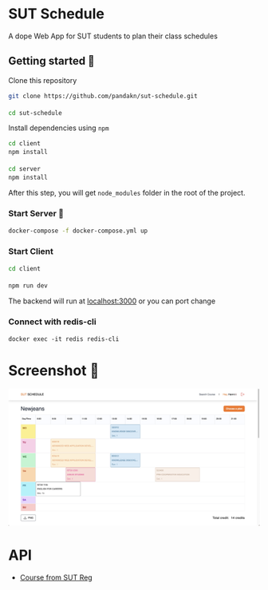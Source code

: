# SUT Schedule

A dope Web App for SUT students to plan their class schedules

## Getting started 🚀

Clone this repository

```zsh
git clone https://github.com/pandakn/sut-schedule.git

cd sut-schedule
```

Install dependencies using `npm`

```zsh
cd client
npm install

cd server
npm install
```

After this step, you will get `node_modules` folder in the root of the project.

### Start Server 🐳

```zsh
docker-compose -f docker-compose.yml up
```

### Start Client

```zsh
cd client

npm run dev
```

The backend will run at [localhost:3000](http://localhost:3000) or you can port change

### Connect with redis-cli

```
docker exec -it redis redis-cli
```

# Screenshot 📸

![image](./client/public/screenshots/home.jpeg)

# API

- [Course from SUT Reg](https://github.com/pandakn/sut-schedule/tree/main/server)
